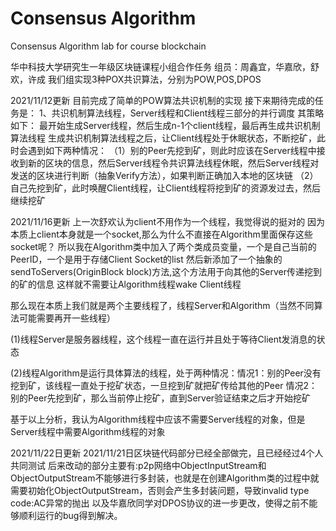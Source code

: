 # Consensus Algorithm
Consensus Algorithm lab for course blockchain

华中科技大学研究生一年级区块链课程小组合作任务
组员：周鑫宜，华嘉欣，舒欢，许成
我们组实现3种POX共识算法，分别为POW,POS,DPOS

2021/11/12更新
目前完成了简单的POW算法共识机制的实现
接下来期待完成的任务是：
1、共识机制算法线程，Server线程和Client线程三部分的并行调度
其策略如下：
最开始生成Server线程，然后生成n-1个client线程，最后再生成共识机制算法线程
生成共识机制算法线程之后，让Client线程处于休眠状态，不断挖矿，此时会遇到如下两种情况：
（1）别的Peer先挖到矿，则此时应该在Server线程中接收到新的区块的信息，然后Server线程令共识算法线程休眠，然后Server线程对发送的区块进行判断（抽象Verify方法），如果判断正确加入本地的区块链
（2）自己先挖到矿，此时唤醒Client线程，让Client线程将挖到矿的资源发过去，然后继续挖矿


2021/11/16更新
上一次舒欢认为client不用作为一个线程，我觉得说的挺对的
因为本质上client本身就是一个socket,那么为什么不直接在Algorithm里面保存这些socket呢？
所以我在Algorithm类中加入了两个类成员变量，一个是自己当前的PeerID，一个是用于存储Client Socket的list
然后新添加了一个抽象的sendToServers(OriginBlock block)方法,这个方法用于向其他的Server传递挖到的矿的信息
这样就不需要让Algorithm线程wake Client线程

那么现在本质上我们就是两个主要线程了，线程Server和Algorithm（当然不同算法可能需要再开一些线程）

(1)线程Server是服务器线程，这个线程一直在运行并且处于等待Client发消息的状态

(2)线程Algorithm是运行具体算法的线程，处于两种情况：情况1：别的Peer没有挖到矿，该线程一直处于挖矿状态，一旦挖到矿就把矿传给其他的Peer
情况2：别的Peer先挖到矿，那么当前停止挖矿，直到Server验证结束之后才开始挖矿

基于以上分析，我认为Algorithm线程中应该不需要Server线程的对象，但是Server线程中需要Algorithm线程的对象

2021/11/22日更新
2021/11/21日区块链代码部分已经全部做完，且已经经过4个人共同测试
后来改动的部分主要有:p2p网络中ObjectInputStream和ObjectOutputStream不能够进行多封装，也就是在创建Algorithm类的过程中就需要初始化ObjectOutputStream，否则会产生多封装问题，导致invalid type code:AC异常的抛出
以及华嘉欣同学对DPOS协议的进一步更改，使得之前不能够顺利运行的bug得到解决。